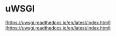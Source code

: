 # uWSGI

[https://uwsgi.readthedocs.io/en/latest/index.html](https://uwsgi.readthedocs.io/en/latest/index.html)
